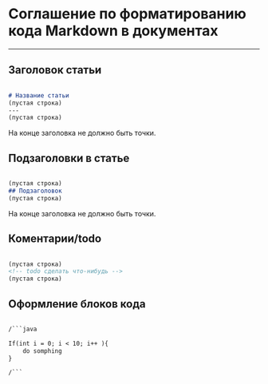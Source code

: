 # Соглашение по форматированию кода Markdown в документах

---

## Заголовок статьи

```md

# Название статьи
(пустая строка)
---
(пустая строка)

```

На конце заголовка не должно быть точки.

## Подзаголовки в статье

```md

(пустая строка)
## Подзаголовок
(пустая строка)

```

На конце заголовка не должно быть точки.

## Коментарии/todo

```md

(пустая строка)
<!-- todo сделать что-нибудь -->
(пустая строка)

```

## Оформление блоков кода

```md

/```java

If(int i = 0; i < 10; i++ ){
    do somphing
}

/```

```


